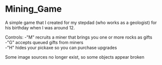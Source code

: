 # Mining_Game

A simple game that I created for my stepdad (who works as a geologist) for his birthday when I was around 12.

Controls:
-"M" recruits a miner that brings you one or more rocks as gifts <br/>
-"G" accepts queued gifts from miners <br/>
-"H" hides your pickaxe so you can purchase upgrades <br/>

Some image sources no longer exist, so some objects appear broken
